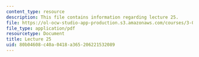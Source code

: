```yaml
---
content_type: resource
description: This file contains information regarding lecture 25.
file: https://ol-ocw-studio-app-production.s3.amazonaws.com/courses/3-024-electronic-optical-and-magnetic-properties-of-materials-spring-2013/80b04608c40a0418a365206221532089_MIT3_024S13_2012lec25.pdf
file_type: application/pdf
resourcetype: Document
title: Lecture 25
uid: 80b04608-c40a-0418-a365-206221532089
---
```

